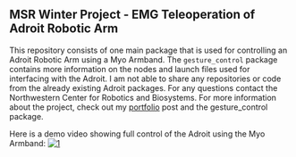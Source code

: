 ## MSR Winter Project - EMG Teleoperation of Adroit Robotic Arm

This repository consists of one main package that is used for controlling an Adroit Robotic Arm using a Myo Armband. The `gesture_control` package contains more information on the nodes and launch files used for interfacing with the Adroit. I am not able to share any repositories or code from the already existing Adroit packages. For any questions contact the Northwestern Center for Robotics and Biosystems. For more information about the project, check out my [portfolio](https://allan-gc.github.io/Adroit.html) post and the gesture_control package. 

Here is a demo video showing full control of the Adroit using the Myo Armband:
[![1](http://img.youtube.com/vi/vs365Rjnnqg&t=3s/0.jpg)](http://www.youtube.com/watch?v=vs365Rjnnqg&t=3s)


<!-- [![Demo](https://img.youtube.com/vi/vs365Rjnnqg&t=3s/0.jpg)] (https://www.youtube.com/watch?v=vs365Rjnnqg&t=3s) -->


